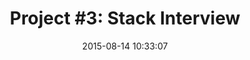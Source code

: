 ---
layout: post
title:  "Project #3: Stack Interview"
description: This is a restful API and quiz game 
date:   2015-08-14 10:33:07
categories: project porfolio stack interview javascript html backbone postgresql postrges rails ruby 
---